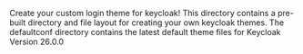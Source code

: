 Create your custom login theme for keycloak! This directory contains a pre-built directory and file layout for creating your own keycloak themes. 
The defaultconf directory contains the latest default theme files for Keycloak Version 26.0.0
